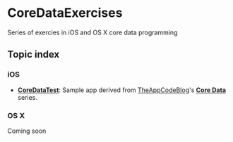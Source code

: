 # CoreDataExercises 

Series of exercies in iOS and OS X core data programming

## Topic index

### iOS

* [**CoreDataTest**](https://github.com/OCExercise/CoreDataExercises/tree/master/src/main/objc/ios/core-data-test/): Sample app derived from [TheAppCodeBlog](http://www.theappcodeblog.com)'s [**Core Data**](http://www.theappcodeblog.com/?p=249#more-249) series. 

### OS X

Coming soon
